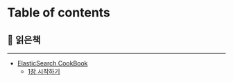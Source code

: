# Table of contents

## 🥑 읽은책

***

* [ElasticSearch CookBook](README.md)
  * [1장 시작하기](elasticsearch-cookbook/1.md)
